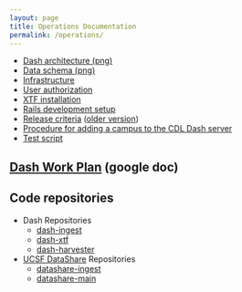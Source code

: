 ```yaml
---
layout: page
title: Operations Documentation
permalink: /operations/
---
```


* [Dash architecture (png)](https://CDLUC3.github.io/dash/architecture-overview)
* [Data schema (png)](https://raw.githubusercontent.com/CDLUC3/dash/gh-pages/docs/dash_schema_v2.png)
* [Infrastructure](https://CDLUC3.github.io/dash/infrastructure)
* [User authorization](https://CDLUC3.github.io/dash/user-authorization)
* [XTF installation](https://CDLUC3.github.io/dash/XTF-Installation)
* [Rails development setup](https://CDLUC3.github.io/dash/rails-setup)
* [Release criteria](https://CDLUC3.github.io/dash/release-criteria) ([older version](https://CDLUC3.github.io/dash/release-criteria-old))
* [Procedure for adding a campus to the CDL Dash server](https://CDLUC3.github.io/dash/procedure-to-add-campus)
* [Test script](https://CDLUC3.github.io/dash/test-script)

## [Dash Work Plan](https://docs.google.com/spreadsheets/d/1zA8YBOvSvAYd66mqnbg_eMrt6oAdi_LFvCIBGzHZqIw/edit#gid=1629117340) (google doc)

## Code repositories

* Dash Repositories
   * [dash-ingest](https://github.com/CDLUC3/dash-ingest">dash-ingest)
   * [dash-xtf](https://github.com/CDLUC3/dash-xtf">dash-xtf)
   * [dash-harvester](https://github.com/CDLUC3/dash-harvester)
* [UCSF DataShare](http://datashare.ucsf.edu) Repositories
   * [datashare-ingest](https://github.com/CDLUC3/datashare-ingest)
   * [datashare-main](https://github.com/CDLUC3/datashare)

